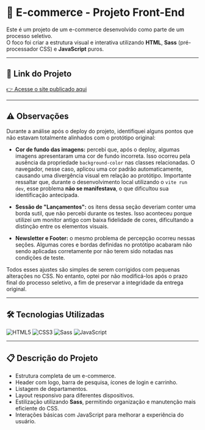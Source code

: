 # 🛒 E-commerce - Projeto Front-End

Este é um projeto de um e-commerce desenvolvido como parte de um processo seletivo.  
O foco foi criar a estrutura visual e interativa utilizando **HTML**, **Sass** (pré-processador CSS) e **JavaScript** puros.

---

## 🚀 Link do Projeto
[👉 Acesse o site publicado aqui](https://ecommerce-4xlm.onrender.com/)

---

## ⚠️ Observações

Durante a análise após o deploy do projeto, identifiquei alguns pontos que não estavam totalmente alinhados com o protótipo original:

- **Cor de fundo das imagens:** percebi que, após o deploy, algumas imagens apresentaram uma cor de fundo incorreta. Isso ocorreu pela ausência da propriedade `background-color` nas classes relacionadas. O navegador, nesse caso, aplicou uma cor padrão automaticamente, causando uma divergência visual em relação ao protótipo. Importante ressaltar que, durante o desenvolvimento local utilizando o `vite run dev`, esse problema **não se manifestava**, o que dificultou sua identificação antecipada.

- **Sessão de "Lançamentos":** os itens dessa seção deveriam conter uma borda sutil, que não percebi durante os testes. Isso aconteceu porque utilizei um monitor antigo com baixa fidelidade de cores, dificultando a distinção entre os elementos visuais.

- **Newsletter e Footer:** o mesmo problema de percepção ocorreu nessas seções. Algumas cores e bordas definidas no protótipo acabaram não sendo aplicadas corretamente por não terem sido notadas nas condições de teste.

Todos esses ajustes são simples de serem corrigidos com pequenas alterações no CSS. No entanto, optei por não modificá-los após o prazo final do processo seletivo, a fim de preservar a integridade da entrega original.

---

## 🛠️ Tecnologias Utilizadas

![HTML5](https://img.shields.io/badge/HTML5-E34F26?style=for-the-badge&logo=html5&logoColor=white)
![CSS3](https://img.shields.io/badge/CSS3-1572B6?style=for-the-badge&logo=css3&logoColor=white)
![Sass](https://img.shields.io/badge/Sass-CC6699?style=for-the-badge&logo=sass&logoColor=white)
![JavaScript](https://img.shields.io/badge/JavaScript-F7DF1E?style=for-the-badge&logo=javascript&logoColor=black)


---

## 📋 Descrição do Projeto
- Estrutura completa de um e-commerce.
- Header com logo, barra de pesquisa, ícones de login e carrinho.
- Listagem de departamentos.
- Layout responsivo para diferentes dispositivos.
- Estilização utilizando **Sass**, permitindo organização e manutenção mais eficiente do CSS.
- Interações básicas com JavaScript para melhorar a experiência do usuário.


